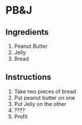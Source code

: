 # PB&J

## Ingredients
1. Peanut Butter
2. Jelly
3. Bread

## Instructions
1. Take two pieces of bread
2. Put peanut butter on one
3. Put Jelly on the other
4. ????
5. Profit
